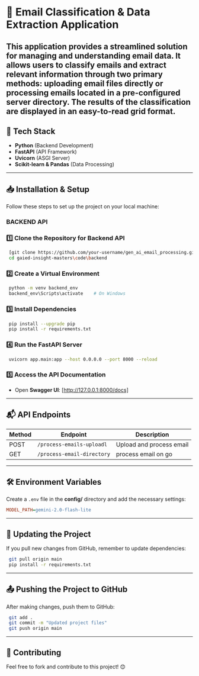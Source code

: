 # 📧 Email Classification & Data Extraction Application

This application provides a streamlined solution for managing and understanding email data. It allows users to classify emails and extract relevant information through two primary methods: uploading email files directly or processing emails located in a pre-configured server directory. The results of the classification are displayed in an easy-to-read grid format.
---

## 🚀 Tech Stack
- **Python** (Backend Development)
- **FastAPI** (API Framework)
- **Uvicorn** (ASGI Server)
- **Scikit-learn & Pandas** (Data Processing)

---

## 📥 Installation & Setup
Follow these steps to set up the project on your local machine:

### BACKEND API
### 1️⃣ Clone the Repository for Backend API
```sh
 [git clone https://github.com/your-username/gen_ai_email_processing.git](https://github.com/ewfx/gaied-insight-masters.git)
 cd gaied-insight-masters\code\backend
```

### 2️⃣ Create a Virtual Environment
```sh
 python -m venv backend_env
 backend_env\Scripts\activate    # On Windows
```

### 3️⃣ Install Dependencies
```sh
 pip install --upgrade pip
 pip install -r requirements.txt
```

### 4️⃣ Run the FastAPI Server
```sh
 uvicorn app.main:app --host 0.0.0.0 --port 8000 --reload
```
### 5️⃣ Access the API Documentation
- Open **Swagger UI**: [http://127.0.0.1:8000/docs]
---

## 📬 API Endpoints
| Method |     Endpoint              | Description              |
|--------|---------------------------|--------------------------|
| POST   | `/process-emails-uploadl` | Upload and process email |
| GET    | `/process-email-directory`| process email on go      |

---

## 🛠 Environment Variables
Create a `.env` file in the **config/** directory and add the necessary settings:
```ini
MODEL_PATH=gemini-2.0-flash-lite
```
---

## 🔄 Updating the Project
If you pull new changes from GitHub, remember to update dependencies:
```sh
 git pull origin main
 pip install -r requirements.txt
```
---

## 📤 Pushing the Project to GitHub
After making changes, push them to GitHub:
```sh
 git add .
 git commit -m "Updated project files"
 git push origin main
```

---

## 📝 Contributing
Feel free to fork and contribute to this project! 😊

